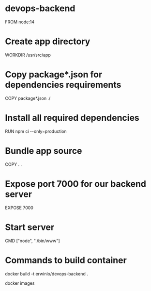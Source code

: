 # devops-backend

FROM node:14

# Create app directory
WORKDIR /usr/src/app

# Copy package*.json for dependencies requirements
COPY package*.json ./

# Install all required dependencies
RUN npm ci --only=production

# Bundle app source
COPY . .

# Expose port 7000 for our backend server
EXPOSE 7000

# Start server
CMD ["node", "./bin/www"]


# Commands to build container
docker build -t erwinlo/devops-backend .

docker images

